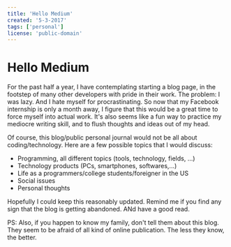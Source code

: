 ```yaml
---
title: 'Hello Medium'
created: '5-3-2017'
tags: ['personal']
license: 'public-domain'
---
```

# Hello Medium

For the past half a year, I have contemplating starting a blog page, in the footstep of many other developers with pride in their work. The problem: I was lazy. And I hate myself for procrastinating. So now that my Facebook internship is only a month away, I figure that this would be a great time to force myself into actual work. It's also seems like a fun way to practice my mediocre writing skill, and to flush thoughts and ideas out of my head.

Of course, this blog/public personal journal would not be all about coding/technology. Here are a few possible topics that I would discuss:

- Programming, all different topics (tools, technology, fields, ...)
- Technology products (PCs, smartphones, softwares,...)
- Life as a programmers/college students/foreigner in the US
- Social issues
- Personal thoughts

Hopefully I could keep this reasonably updated. Remind me if you find any sign that the blog is getting abandoned. ANd have a good read.

PS: Also, if you happen to know my family, don't tell them about this blog. They seem to be afraid of all kind of online publication. The less they know, the better.
